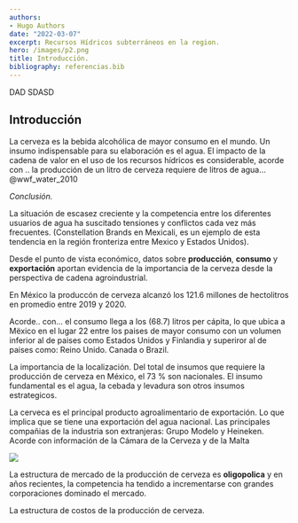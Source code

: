 ```yaml
---
authors:
- Hugo Authors
date: "2022-03-07"
excerpt: Recursos Hídricos subterráneos en la region.
hero: /images/p2.png
title: Introducción.  
bibliography: referencias.bib
---
```


DAD
SDASD




## Introducción

La cerveza es la bebida alcohólica de mayor consumo en el mundo. Un insumo indispensable para su elaboración es el agua.  El impacto de la cadena de valor en el uso de los recursos hídricos es considerable, acorde con .. la producción de un litro de cerveza requiere de litros de agua…@wwf_water_2010


*Conclusión.*

La situación de escasez creciente y la competencia  entre los diferentes usuarios de agua ha suscitado tensiones y conflictos cada vez más frecuentes. (Constellation Brands en Mexicali, es un ejemplo de esta tendencia en la región fronteriza entre Mexico y Estados Unidos). 


Desde el punto de vista económico, datos sobre **producción**, **consumo** y **exportación** aportan evidencia de la importancia de la cerveza desde la perspectiva de  cadena agroindustrial.   

En México la produccón de cerveza alcanzó los 121.6  millones de hectolitros  en promedio entre 2019 y 2020. 

Acorde.. con... el consumo llega a  los  (68.7) litros per cápita, lo que ubica a Mëxico en el lugar 22 entre los paises de mayor consumo con un volumen inferior al de  paises  como Estados Unidos y Finlandia y superiror al de paises como: Reino Unido. Canada o Brazil. 

La importancia de la localización. Del total de insumos que requiere la producción de cerveza en México, el 73 \% son nacionales. El insumo fundamental es el agua, la cebada y levadura son otros insumos estrategicos. 


La cerveca es el  principal producto agroalimentario de exportación. Lo que implica que se tiene una exportación del agua nacional. Las principales compañias de la industria son extranjeras: Grupo Modelo  y Heineken.
Acorde con información de la Cámara de la Cerveza y de la Malta





![](/images/p2.png)

La estructura de mercado de la producción de cerveza es **oligopolica** y en años recientes, la competencia ha tendido a incrementarse con grandes corporaciones dominado el mercado. 


La estructura de costos de la producción de cerveza. 


